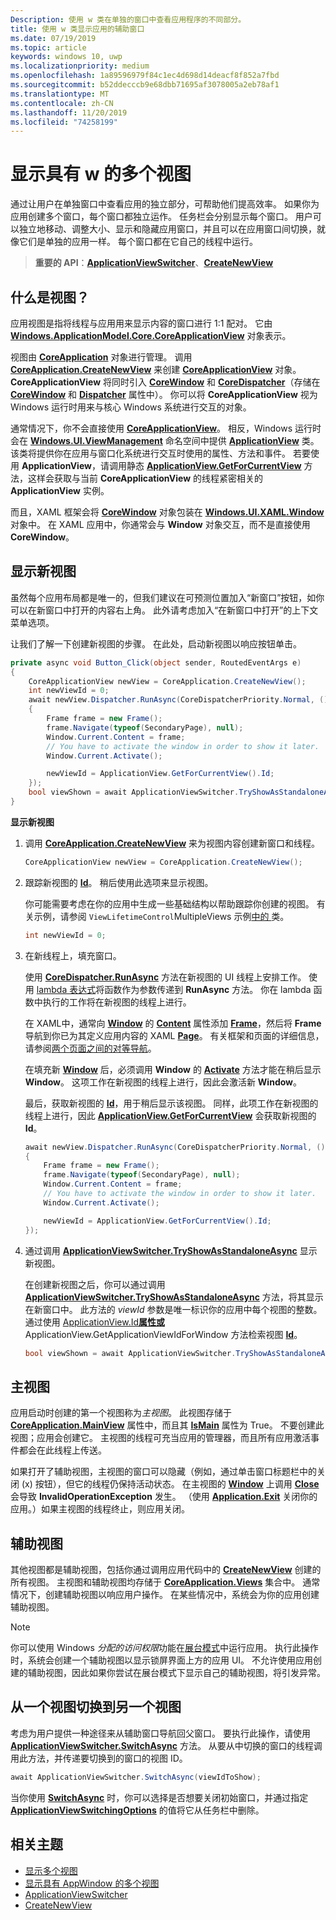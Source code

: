 ```yaml
---
Description: 使用 w 类在单独的窗口中查看应用程序的不同部分。
title: 使用 w 类显示应用的辅助窗口
ms.date: 07/19/2019
ms.topic: article
keywords: windows 10, uwp
ms.localizationpriority: medium
ms.openlocfilehash: 1a89596979f84c1ec4d698d14deacf8f852a7fbd
ms.sourcegitcommit: b52ddecccb9e68dbb71695af3078005a2eb78af1
ms.translationtype: MT
ms.contentlocale: zh-CN
ms.lasthandoff: 11/20/2019
ms.locfileid: "74258199"
---
```

# <a name="show-multiple-views-with-applicationview"></a>显示具有 w 的多个视图

通过让用户在单独窗口中查看应用的独立部分，可帮助他们提高效率。 如果你为应用创建多个窗口，每个窗口都独立运作。 任务栏会分别显示每个窗口。 用户可以独立地移动、调整大小、显示和隐藏应用窗口，并且可以在应用窗口间切换，就像它们是单独的应用一样。 每个窗口都在它自己的线程中运行。

> **重要的 API**：[**ApplicationViewSwitcher**](https://docs.microsoft.com/uwp/api/Windows.UI.ViewManagement.ApplicationViewSwitcher)、[**CreateNewView**](https://docs.microsoft.com/uwp/api/windows.applicationmodel.core.coreapplication.createnewview)

## <a name="what-is-a-view"></a>什么是视图？

应用视图是指将线程与应用用来显示内容的窗口进行 1:1 配对。 它由 [**Windows.ApplicationModel.Core.CoreApplicationView**](https://docs.microsoft.com/uwp/api/Windows.ApplicationModel.Core.CoreApplicationView) 对象表示。

视图由 [**CoreApplication**](https://docs.microsoft.com/uwp/api/Windows.ApplicationModel.Core.CoreApplication) 对象进行管理。 调用 [**CoreApplication.CreateNewView**](https://docs.microsoft.com/uwp/api/windows.applicationmodel.core.coreapplication.createnewview) 来创建 [**CoreApplicationView**](https://docs.microsoft.com/uwp/api/Windows.ApplicationModel.Core.CoreApplicationView) 对象。 **CoreApplicationView** 将同时引入 [**CoreWindow**](https://docs.microsoft.com/uwp/api/Windows.UI.Core.CoreWindow) 和 [**CoreDispatcher**](https://docs.microsoft.com/uwp/api/Windows.UI.Core.CoreDispatcher)（存储在 [**CoreWindow**](https://docs.microsoft.com/uwp/api/windows.applicationmodel.core.coreapplicationview.corewindow) 和 [**Dispatcher**](https://docs.microsoft.com/uwp/api/windows.applicationmodel.core.coreapplicationview.dispatcher) 属性中）。 你可以将 **CoreApplicationView** 视为 Windows 运行时用来与核心 Windows 系统进行交互的对象。

通常情况下，你不会直接使用 [**CoreApplicationView**](https://docs.microsoft.com/uwp/api/Windows.ApplicationModel.Core.CoreApplicationView)。 相反，Windows 运行时会在 [**Windows.UI.ViewManagement**](https://docs.microsoft.com/uwp/api/Windows.UI.ViewManagement.ApplicationView) 命名空间中提供 [**ApplicationView**](https://docs.microsoft.com/uwp/api/Windows.UI.ViewManagement) 类。 该类将提供你在应用与窗口化系统进行交互时使用的属性、方法和事件。 若要使用 **ApplicationView**，请调用静态 [**ApplicationView.GetForCurrentView**](https://docs.microsoft.com/uwp/api/windows.ui.viewmanagement.applicationview.getforcurrentview) 方法，这样会获取与当前 **CoreApplicationView** 的线程紧密相关的 **ApplicationView** 实例。

而且，XAML 框架会将 [**CoreWindow**](https://docs.microsoft.com/uwp/api/Windows.UI.Core.CoreWindow) 对象包装在 [**Windows.UI.XAML.Window**](https://docs.microsoft.com/uwp/api/Windows.UI.Xaml.Window) 对象中。 在 XAML 应用中，你通常会与 **Window** 对象交互，而不是直接使用 **CoreWindow**。

## <a name="show-a-new-view"></a>显示新视图

虽然每个应用布局都是唯一的，但我们建议在可预测位置加入“新窗口”按钮，如你可以在新窗口中打开的内容右上角。 此外请考虑加入“在新窗口中打开”的上下文菜单选项。

让我们了解一下创建新视图的步骤。 在此处，启动新视图以响应按钮单击。

```csharp
private async void Button_Click(object sender, RoutedEventArgs e)
{
    CoreApplicationView newView = CoreApplication.CreateNewView();
    int newViewId = 0;
    await newView.Dispatcher.RunAsync(CoreDispatcherPriority.Normal, () =>
    {
        Frame frame = new Frame();
        frame.Navigate(typeof(SecondaryPage), null);   
        Window.Current.Content = frame;
        // You have to activate the window in order to show it later.
        Window.Current.Activate();

        newViewId = ApplicationView.GetForCurrentView().Id;
    });
    bool viewShown = await ApplicationViewSwitcher.TryShowAsStandaloneAsync(newViewId);
}
```

**显示新视图**

1.  调用 [**CoreApplication.CreateNewView**](https://docs.microsoft.com/uwp/api/windows.applicationmodel.core.coreapplication.createnewview) 来为视图内容创建新窗口和线程。

    ```csharp
    CoreApplicationView newView = CoreApplication.CreateNewView();
    ```

2.  跟踪新视图的 [**Id**](https://docs.microsoft.com/uwp/api/windows.ui.viewmanagement.applicationview.id)。 稍后使用此选项来显示视图。

    你可能需要考虑在你的应用中生成一些基础结构以帮助跟踪你创建的视图。 有关示例，请参阅 `ViewLifetimeControl`MultipleViews 示例[中的 ](https://github.com/Microsoft/Windows-universal-samples/tree/master/Samples/MultipleViews) 类。

    ```csharp
    int newViewId = 0;
    ```

3.  在新线程上，填充窗口。

    使用 [**CoreDispatcher.RunAsync**](https://docs.microsoft.com/uwp/api/windows.ui.core.coredispatcher.runasync) 方法在新视图的 UI 线程上安排工作。 使用 [lambda 表达式](https://msdn.microsoft.com/library/bb397687.aspx)将函数作为参数传递到 **RunAsync** 方法。 你在 lambda 函数中执行的工作将在新视图的线程上进行。

    在 XAML中，通常向 [**Window**](https://docs.microsoft.com/uwp/api/Windows.UI.Xaml.Controls.Frame) 的 [**Content**](https://docs.microsoft.com/uwp/api/Windows.UI.Xaml.Window) 属性添加 [**Frame**](https://docs.microsoft.com/uwp/api/windows.ui.xaml.window.content)，然后将 **Frame** 导航到你已为其定义应用内容的 XAML [**Page**](https://docs.microsoft.com/uwp/api/Windows.UI.Xaml.Controls.Page)。 有关框架和页面的详细信息，请参阅[两个页面之间的对等导航](../basics/navigate-between-two-pages.md)。

    在填充新 [**Window**](https://docs.microsoft.com/uwp/api/Windows.UI.Xaml.Window) 后，必须调用 **Window** 的 [**Activate**](https://docs.microsoft.com/uwp/api/windows.ui.xaml.window.activate) 方法才能在稍后显示 **Window**。 这项工作在新视图的线程上进行，因此会激活新 **Window**。

    最后，获取新视图的 [**Id**](https://docs.microsoft.com/uwp/api/windows.ui.viewmanagement.applicationview.id)，用于稍后显示该视图。 同样，此项工作在新视图的线程上进行，因此 [**ApplicationView.GetForCurrentView**](https://docs.microsoft.com/uwp/api/windows.ui.viewmanagement.applicationview.getforcurrentview) 会获取新视图的 **Id**。

    ```csharp
    await newView.Dispatcher.RunAsync(CoreDispatcherPriority.Normal, () =>
    {
        Frame frame = new Frame();
        frame.Navigate(typeof(SecondaryPage), null);   
        Window.Current.Content = frame;
        // You have to activate the window in order to show it later.
        Window.Current.Activate();

        newViewId = ApplicationView.GetForCurrentView().Id;
    });
    ```

4.  通过调用 [**ApplicationViewSwitcher.TryShowAsStandaloneAsync**](https://docs.microsoft.com/uwp/api/windows.ui.viewmanagement.applicationviewswitcher.tryshowasstandaloneasync) 显示新视图。

    在创建新视图之后，你可以通过调用 [**ApplicationViewSwitcher.TryShowAsStandaloneAsync**](https://docs.microsoft.com/uwp/api/windows.ui.viewmanagement.applicationviewswitcher.tryshowasstandaloneasync) 方法，将其显示在新窗口中。 此方法的 *viewId* 参数是唯一标识你的应用中每个视图的整数。 通过使用 [ApplicationView.Id**属性或**](https://docs.microsoft.com/uwp/api/windows.ui.viewmanagement.applicationview.id)ApplicationView.GetApplicationViewIdForWindow 方法检索视图 [**Id**](https://docs.microsoft.com/uwp/api/windows.ui.viewmanagement.applicationview.getapplicationviewidforwindow)。

    ```csharp
    bool viewShown = await ApplicationViewSwitcher.TryShowAsStandaloneAsync(newViewId);
    ```

## <a name="the-main-view"></a>主视图


应用启动时创建的第一个视图称为*主视图*。 此视图存储于 [**CoreApplication.MainView**](https://docs.microsoft.com/uwp/api/windows.applicationmodel.core.coreapplication.mainview) 属性中，而且其 [**IsMain**](https://docs.microsoft.com/uwp/api/windows.applicationmodel.core.coreapplicationview.ismain) 属性为 True。 不要创建此视图；应用会创建它。 主视图的线程可充当应用的管理器，而且所有应用激活事件都会在此线程上传送。

如果打开了辅助视图，主视图的窗口可以隐藏（例如，通过单击窗口标题栏中的关闭 (x) 按钮），但它的线程仍保持活动状态。 在主视图的 [**Window**](https://docs.microsoft.com/uwp/api/windows.ui.xaml.window.close) 上调用 [**Close**](https://docs.microsoft.com/uwp/api/Windows.UI.Xaml.Window) 会导致 **InvalidOperationException** 发生。 （使用 [**Application.Exit**](https://docs.microsoft.com/uwp/api/windows.ui.xaml.application.exit) 关闭你的应用。）如果主视图的线程终止，则应用关闭。

## <a name="secondary-views"></a>辅助视图


其他视图都是辅助视图，包括你通过调用应用代码中的 [**CreateNewView**](https://docs.microsoft.com/uwp/api/windows.applicationmodel.core.coreapplication.createnewview) 创建的所有视图。 主视图和辅助视图均存储于 [**CoreApplication.Views**](https://docs.microsoft.com/uwp/api/windows.applicationmodel.core.coreapplication.views) 集合中。 通常情况下，创建辅助视图以响应用户操作。 在某些情况中，系统会为你的应用创建辅助视图。

> [!NOTE]
> 你可以使用 Windows *分配的访问权限*功能在[展台模式](https://docs.microsoft.com/windows/manage/set-up-a-device-for-anyone-to-use)中运行应用。 执行此操作时，系统会创建一个辅助视图以显示锁屏界面上方的应用 UI。 不允许使用应用创建的辅助视图，因此如果你尝试在展台模式下显示自己的辅助视图，将引发异常。

## <a name="switch-from-one-view-to-another"></a>从一个视图切换到另一个视图

考虑为用户提供一种途径来从辅助窗口导航回父窗口。 要执行此操作，请使用 [**ApplicationViewSwitcher.SwitchAsync**](https://docs.microsoft.com/uwp/api/windows.ui.viewmanagement.applicationviewswitcher.switchasync) 方法。 从要从中切换的窗口的线程调用此方法，并传递要切换到的窗口的视图 ID。

```csharp
await ApplicationViewSwitcher.SwitchAsync(viewIdToShow);
```

当你使用 [**SwitchAsync**](https://docs.microsoft.com/uwp/api/windows.ui.viewmanagement.applicationviewswitcher.switchasync) 时，你可以选择是否想要关闭初始窗口，并通过指定 [**ApplicationViewSwitchingOptions**](https://docs.microsoft.com/uwp/api/Windows.UI.ViewManagement.ApplicationViewSwitchingOptions) 的值将它从任务栏中删除。

## <a name="related-topics"></a>相关主题

- [显示多个视图](show-multiple-views.md)
- [显示具有 AppWindow 的多个视图](app-window.md)
- [ApplicationViewSwitcher](https://docs.microsoft.com/uwp/api/Windows.UI.ViewManagement.ApplicationViewSwitcher)
- [CreateNewView](https://docs.microsoft.com/uwp/api/windows.applicationmodel.core.coreapplication.createnewview)
